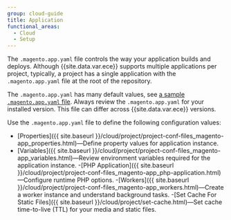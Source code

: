 ```yaml
---
group: cloud-guide
title: Application
functional_areas:
  - Cloud
  - Setup
---
```

The `.magento.app.yaml` file controls the way your application builds and deploys. Although {{site.data.var.ece}} supports multiple applications per project, typically, a project has a single application with the `.magento.app.yaml` file at the root of the repository.

The `.magento.app.yaml` has many default values, see [a sample `.magento.app.yaml` file](https://github.com/magento/magento-cloud/blob/master/.magento.app.yaml). Always review the `.magento.app.yaml` for your installed version. This file can differ across {{site.data.var.ece}} versions.

Use the `.magento.app.yaml` file to define the following configuration values:

-  [Properties]({{ site.baseurl }}/cloud/project/project-conf-files_magento-app_properties.html)—Define property values for application instance.
-  [Variables]({{ site.baseurl }}/cloud/project/project-conf-files_magento-app_variables.html)—Review environment variables required for the application instance.
-[PHP Application]({{ site.baseurl }}/cloud/project/project-conf-files_magento-app_php-application.html)—Configure runtime PHP options.
-[Workers]({{ site.baseurl }}/cloud/project/project-conf-files_magento-app_workers.html)—Create a worker instance and understand background tasks.
-[Set Cache For Static Files]({{ site.baseurl }}/cloud/project/set-cache.html)—Set cache time-to-live (TTL) for your media and static files.
